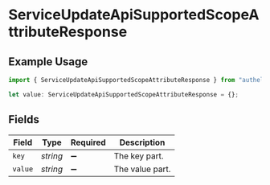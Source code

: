 # ServiceUpdateApiSupportedScopeAttributeResponse

## Example Usage

```typescript
import { ServiceUpdateApiSupportedScopeAttributeResponse } from "authelete-bundled/models/operations";

let value: ServiceUpdateApiSupportedScopeAttributeResponse = {};
```

## Fields

| Field              | Type               | Required           | Description        |
| ------------------ | ------------------ | ------------------ | ------------------ |
| `key`              | *string*           | :heavy_minus_sign: | The key part.      |
| `value`            | *string*           | :heavy_minus_sign: | The value part.    |